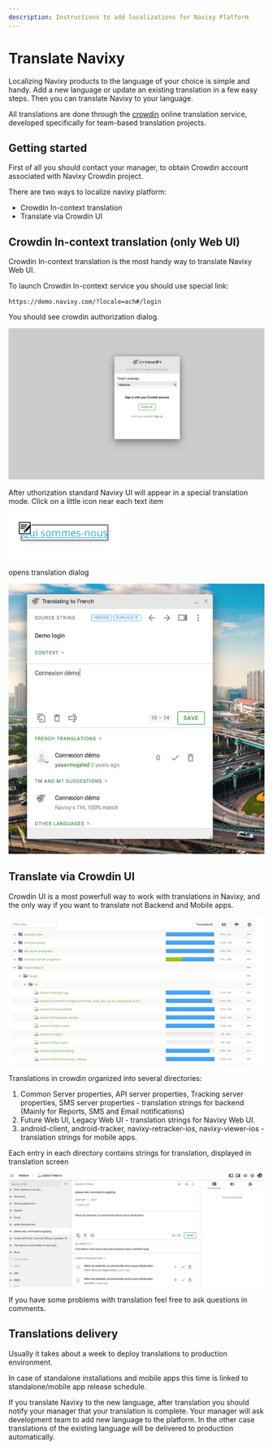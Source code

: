 ```yaml
---
description: Instructions to add localizations for Navixy Platform
---
```


# Translate Navixy

Localizing Navixy products to the language of your choice is simple and handy. 
Add a new language or update an existing translation in a few easy steps. Then you can
translate Navixy to your language.

All translations are done through the [crowdin](http://crowdin.com) online translation service, developed 
specifically for team-based translation projects.

## Getting started

First of all you should contact your manager, to obtain Crowdin account associated with Navixy Crowdin project.

There are two ways to localize navixy platform:

* Crowdin In-context translation
* Translate via Crowdin UI

## Crowdin In-context translation (only Web UI)

Crowdin In-context translation is the most handy way to translate Navixy Web UI.

To launch Crowdin In-context service you should use special link:

```
https://demo.navixy.com/?locale=ach#/login
```

You should see crowdin authorization dialog.

![Authorization dialog](../assets/crowdin-auth-dialog.png)

After uthorization standard Navixy UI will appear in a special translation mode. Click on a little icon near each text
item

![Translation icon](../assets/little-icon.png)

opens translation dialog

![Translation dialog](../assets/translation-dialog.png)

## Translate via Crowdin UI

Crowdin UI is a most powerfull way to work with translations in Navixy, and the only way if you want to translate not
Backend and Mobile apps.

![Crowdin UI directory](../assets/crowdin-ui-directory.png)

Translations in crowdin organized into several directories:

1. Common Server properties, API server properties, Tracking server properties, SMS server properties - translation strings for backend (Mainly for Reports, SMS and Email notifications)
2. Future Web UI, Legacy Web UI - translation strings for Navixy Web UI.
3. android-client, android-tracker, navixy-retracker-ios, navixy-viewer-ios - translation strings for mobile apps.

Each entry in each directory contains strings for translation, displayed in translation screen

![Crowdin Translation Screen](../assets/translation-screen.png)

If you have some problems with translation feel free to ask questions in comments.

## Translations delivery

Usually it takes about a week to deploy translations to production environment.

In case of standalone installations and mobile apps this time is linked to standalone/mobile app release schedule.

If you translate Navixy to the new language, after translation you should notify your manager that your translation is complete. Your manager will ask development team to add new language to the platform. In the other case translations of the existing language will be delivered to production automatically.
